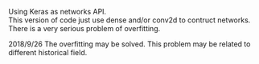 Using Keras as networks API.  
This version of code just use dense and/or conv2d to contruct networks.  
There is a very serious problem of overfitting.  

2018/9/26
The overfitting may be solved. This problem may be related to different historical field.
